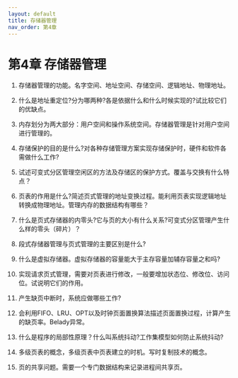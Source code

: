 ```yaml
---
layout: default
title: 存储器管理
nav_order: 第4章
---
```


# 第4章 存储器管理


1. 存储器管理的功能。名字空间、地址空间、存储空间、逻辑地址、物理地址。



2. 什么是地址重定位?分为哪两种?各是依据什么和什么时候实现的?试比较它们的优缺点。



3. 内存划分为两大部分：用户空间和操作系统空间。存储器管理是针对用户空间进行管理的。



4. 存储保护的目的是什么?对各种存储管理方案实现存储保护时，硬件和软件各需做什么工作?



5. 试述可变式分区管理空闲区的方法及存储区的保护方式。覆盖与交换有什么特点？



6. 页表的作用是什么?简述页式管理的地址变换过程。能利用页表实现逻辑地址转换成物理地址。管理内存的数据结构有哪些？



7. 什么是页式存储器的内零头?它与页的大小有什么关系?可变式分区管理产生什么样的零头（碎片）？



8. 段式存储器管理与页式管理的主要区别是什么?



9. 什么是虚拟存储器。虚拟存储器的容量能大于主存容量加辅存容量之和吗?



10. 实现请求页式管理，需要对页表进行修改，一般要增加状态位、修改位、访问位。试说明它们的作用。



11. 产生缺页中断时，系统应做哪些工作? 



12. 会利用FIFO、LRU、OPT以及时钟页面置换算法描述页面置换过程，计算产生的缺页率。Belady异常。



13. 什么是程序的局部性原理？什么叫系统抖动?工作集模型如何防止系统抖动?



14. 多级页表的概念，多级页表中页表建立的时机。写时复制技术的概念。



15. 页的共享问题。需要一个专门数据结构来记录进程间共享页。